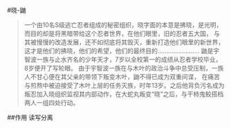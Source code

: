 #晓-鼬
> 一个由10名S级逃亡忍者组成的秘密组织，晓字面的本意是拂晓，是光明，而目的却是将黑暗带给这个忍者世界，在他们眼里，旧的忍者五大国，
与其被慢慢的改造发展，还不如彻底将其毁灭，重新打造他们眼里的新世界，这才是他们的拂晓，他们的希望，他们的最终目的……………………
> 鼬是宇智波一族与止水齐名的少年天才，7岁以全校第一的成绩从忍者学校毕业，8岁便开了写轮眼。
由于宇智波一族在与木叶的政治斗争中总受压制，一族人不甘心便在其父亲的带领下叛变木叶，鼬不得已成为双重间谍，
在痛苦与煎熬中被迫接受了木叶上层的任务灭族，时年13岁。之后他背负污名成为叛忍加入晓组织监视其内部动作，在大蛇丸叛变“晓”之后，与干柿鬼鲛搭档两人一组四处行动。

##作用
读写分离